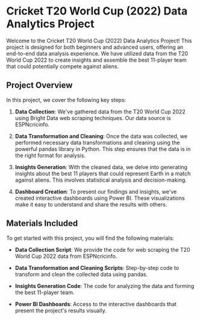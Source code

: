 # Cricket T20 World Cup (2022) Data Analytics Project

Welcome to the Cricket T20 World Cup (2022) Data Analytics Project! This project is designed for both beginners and advanced users, offering an end-to-end data analysis experience. We have utilized data from the T20 World Cup 2022 to create insights and assemble the best 11-player team that could potentially compete against aliens.

## Project Overview

In this project, we cover the following key steps:

1. **Data Collection**: We've gathered data from the T20 World Cup 2022 using Bright Data web scraping techniques. Our data source is ESPNcricinfo.

2. **Data Transformation and Cleaning**: Once the data was collected, we performed necessary data transformations and cleaning using the powerful pandas library in Python. This step ensures that the data is in the right format for analysis.

3. **Insights Generation**: With the cleaned data, we delve into generating insights about the best 11 players that could represent Earth in a match against aliens. This involves statistical analysis and decision-making.

4. **Dashboard Creation**: To present our findings and insights, we've created interactive dashboards using Power BI. These visualizations make it easy to understand and share the results with others.


## Materials Included

To get started with this project, you will find the following materials:

- **Data Collection Script**: We provide the code for web scraping the T20 World Cup 2022 data from ESPNcricinfo.

- **Data Transformation and Cleaning Scripts**: Step-by-step code to transform and clean the collected data using pandas.

- **Insights Generation Code**: The code for analyzing the data and forming the best 11-player team.

- **Power BI Dashboards**: Access to the interactive dashboards that present the project's results visually.

